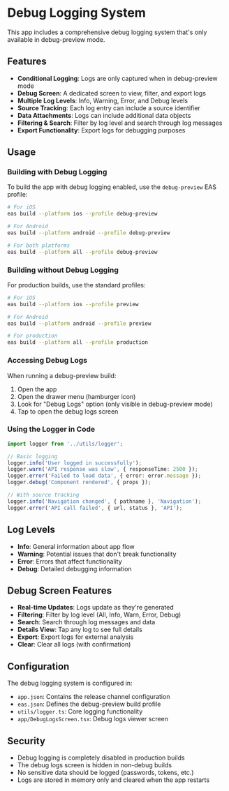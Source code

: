
# Debug Logging System

This app includes a comprehensive debug logging system that's only available in debug-preview mode.

## Features

- **Conditional Logging**: Logs are only captured when in debug-preview mode
- **Debug Screen**: A dedicated screen to view, filter, and export logs
- **Multiple Log Levels**: Info, Warning, Error, and Debug levels
- **Source Tracking**: Each log entry can include a source identifier
- **Data Attachments**: Logs can include additional data objects
- **Filtering & Search**: Filter by log level and search through log messages
- **Export Functionality**: Export logs for debugging purposes

## Usage

### Building with Debug Logging

To build the app with debug logging enabled, use the `debug-preview` EAS profile:

```bash
# For iOS
eas build --platform ios --profile debug-preview

# For Android  
eas build --platform android --profile debug-preview

# For both platforms
eas build --platform all --profile debug-preview
```

### Building without Debug Logging

For production builds, use the standard profiles:

```bash
# For iOS
eas build --platform ios --profile preview

# For Android
eas build --platform android --profile preview

# For production
eas build --platform all --profile production
```

### Accessing Debug Logs

When running a debug-preview build:

1. Open the app
2. Open the drawer menu (hamburger icon)
3. Look for "Debug Logs" option (only visible in debug-preview mode)
4. Tap to open the debug logs screen

### Using the Logger in Code

```typescript
import logger from '../utils/logger';

// Basic logging
logger.info('User logged in successfully');
logger.warn('API response was slow', { responseTime: 2500 });
logger.error('Failed to load data', { error: error.message });
logger.debug('Component rendered', { props });

// With source tracking
logger.info('Navigation changed', { pathname }, 'Navigation');
logger.error('API call failed', { url, status }, 'API');
```

## Log Levels

- **Info**: General information about app flow
- **Warning**: Potential issues that don't break functionality
- **Error**: Errors that affect functionality
- **Debug**: Detailed debugging information

## Debug Screen Features

- **Real-time Updates**: Logs update as they're generated
- **Filtering**: Filter by log level (All, Info, Warn, Error, Debug)
- **Search**: Search through log messages and data
- **Details View**: Tap any log to see full details
- **Export**: Export logs for external analysis
- **Clear**: Clear all logs (with confirmation)

## Configuration

The debug logging system is configured in:

- `app.json`: Contains the release channel configuration
- `eas.json`: Defines the debug-preview build profile
- `utils/logger.ts`: Core logging functionality
- `app/DebugLogsScreen.tsx`: Debug logs viewer screen

## Security

- Debug logging is completely disabled in production builds
- The debug logs screen is hidden in non-debug builds
- No sensitive data should be logged (passwords, tokens, etc.)
- Logs are stored in memory only and cleared when the app restarts
